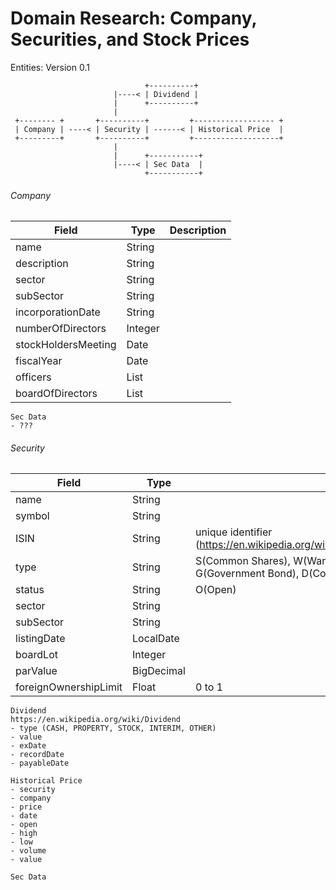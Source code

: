 # Domain Research: Company, Securities, and Stock Prices

Entities: Version 0.1
```
                              +----------+
                       |----< | Dividend |
                       |      +----------+
                       |
 +-------- +       +----------+         +------------------ +
 | Company | ----< | Security | ------< | Historical Price  |
 +---------+       +----------+         +-------------------+
                       | 
                       |      +-----------+
                       |----< | Sec Data  |
                              +-----------+

```


###### Company
|  Field                |  Type             |  Description  |
|-----------------------|-------------------|---------------|
| name                  |  String           |               |
| description           |  String           |               |
| sector                |  String           |               |
| subSector             |  String           |               |
| incorporationDate     |  String           |               |
| numberOfDirectors     |  Integer          |               |
| stockHoldersMeeting   |  Date             |               |
| fiscalYear            |  Date             |               |
| officers              |  List<String>     |               |
| boardOfDirectors      |  List<String>     |               |

```
Sec Data
- ???
```

###### Security
|  Field                |  Type             |  Description  |
|-----------------------|-------------------|---------------|
| name                  |  String           |               |
| symbol                |  String           |               |
| ISIN                  |  String           | unique identifier (https://en.wikipedia.org/wiki/International_Securities_Identification_Number) |
| type                  |  String           | S(Common Shares), W(Warrants), M(Mutual Fund), P(Preferred Shares), G(Government Bond), D(Common Dollar), R(Philippine Deposit Receipts)            |
| status                |  String           | O(Open)       |
| sector                |  String           |               |
| subSector             |  String           |               |
| listingDate           |  LocalDate        |               |
| boardLot              |  Integer          |               |
| parValue              |  BigDecimal       |               |
| foreignOwnershipLimit |  Float            | 0 to 1        |

```
Dividend
https://en.wikipedia.org/wiki/Dividend
- type (CASH, PROPERTY, STOCK, INTERIM, OTHER)
- value
- exDate
- recordDate
- payableDate

Historical Price
- security
- company
- price
- date
- open
- high
- low
- volume
- value

Sec Data
```
